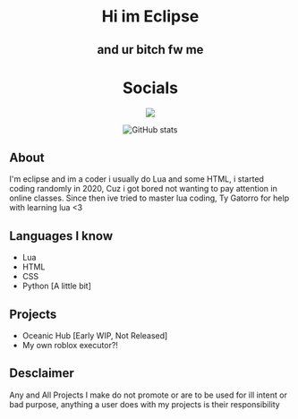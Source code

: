 <div align="center">

# Hi im Eclipse
## and ur bitch fw me

# Socials
<img src="https://discord.c99.nl/widget/theme-4/1027088799060209755.png"></img>

![GitHub stats](https://github-readme-stats.vercel.app/api?username=urbitchfwme&show_icons=true&theme=radical)

</div>

## About
I'm eclipse and im a coder i usually do Lua and some HTML, i started coding randomly in 2020, Cuz i got bored not wanting to pay attention in online classes. Since then ive tried to master lua coding, Ty Gatorro for help with learning lua <3

## Languages I know
* Lua
* HTML
* CSS
* Python [A little bit]

## Projects
* Oceanic Hub [Early WIP, Not Released]
* My own roblox executor?!

## Desclaimer
Any and All Projects I make do not promote or are to be used for ill intent or bad purpose, anything a user does with my projects is their responsibility
